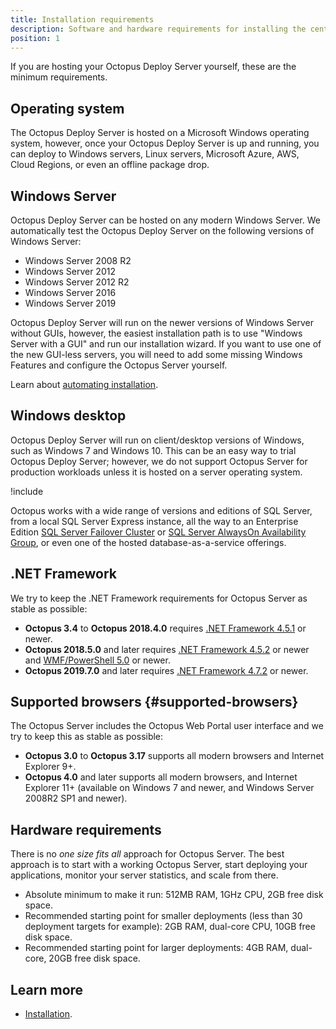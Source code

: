 ```yaml
---
title: Installation requirements
description: Software and hardware requirements for installing the central Octopus Deploy Server.
position: 1
---
```


If you are hosting your Octopus Deploy Server yourself, these are the minimum requirements.

## Operating system

The Octopus Deploy Server is hosted on a Microsoft Windows operating system, however, once your Octopus Deploy Server is up and running, you can deploy to Windows servers, Linux servers, Microsoft Azure, AWS, Cloud Regions, or even an offline package drop.

## Windows Server

Octopus Deploy Server can be hosted on any modern Windows Server. We automatically test the Octopus Deploy Server on the following versions of Windows Server:

- Windows Server 2008 R2
- Windows Server 2012
- Windows Server 2012 R2
- Windows Server 2016
- Windows Server 2019

Octopus Deploy Server will run on the newer versions of Windows Server without GUIs, however, the easiest installation path is to use "Windows Server with a GUI" and run our installation wizard. If you want to use one of the new GUI-less servers, you will need to add some missing Windows Features and configure the Octopus Server yourself.

Learn about [automating installation](/docs/installation/automating-installation.md).

## Windows desktop

Octopus Deploy Server will run on client/desktop versions of Windows, such as Windows 7 and Windows 10. This can be an easy way to trial Octopus Deploy Server; however, we do not support Octopus Server for production workloads unless it is hosted on a server operating system.

!include <sql>

Octopus works with a wide range of versions and editions of SQL Server, from a local SQL Server Express instance, all the way to an Enterprise Edition [SQL Server Failover Cluster](https://docs.microsoft.com/en-us/sql/sql-server/failover-clusters/high-availability-solutions-sql-server) or [SQL Server AlwaysOn Availability Group](https://docs.microsoft.com/en-us/sql/database-engine/availability-groups/windows/overview-of-always-on-availability-groups-sql-server), or even one of the hosted database-as-a-service offerings.

## .NET Framework

We try to keep the .NET Framework requirements for Octopus Server as stable as possible:

- **Octopus 3.4** to **Octopus 2018.4.0** requires [.NET Framework 4.5.1](https://www.microsoft.com/en-au/download/details.aspx?id=40773) or newer.
- **Octopus 2018.5.0** and later requires [.NET Framework 4.5.2](https://www.microsoft.com/en-au/download/details.aspx?id=42642) or newer and [WMF/PowerShell 5.0](https://www.microsoft.com/en-us/download/details.aspx?id=50395) or newer.
- **Octopus 2019.7.0** and later requires [.NET Framework 4.7.2](https://go.microsoft.com/fwlink/?LinkID=863265) or newer.

## Supported browsers {#supported-browsers}

The Octopus Server includes the Octopus Web Portal user interface and we try to keep this as stable as possible:

- **Octopus 3.0** to **Octopus 3.17** supports all modern browsers and Internet Explorer 9+.
- **Octopus 4.0** and later supports all modern browsers, and Internet Explorer 11+ (available on Windows 7 and newer, and Windows Server 2008R2 SP1 and newer).

## Hardware requirements

There is no *one size fits all* approach for Octopus Server. The best approach is to start with a working Octopus Server, start deploying your applications, monitor your server statistics, and scale from there.

- Absolute minimum to make it run: 512MB RAM, 1GHz CPU, 2GB free disk space.
- Recommended starting point for smaller deployments (less than 30 deployment targets for example): 2GB RAM, dual-core CPU, 10GB free disk space.
- Recommended starting point for larger deployments: 4GB RAM, dual-core, 20GB free disk space.

## Learn more

- [Installation](/docs/installation/index.md).
